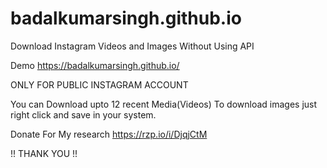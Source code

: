# badalkumarsingh.github.io
Download Instagram Videos and Images Without Using API

Demo https://badalkumarsingh.github.io/

ONLY FOR PUBLIC INSTAGRAM ACCOUNT

You can Download upto 12 recent Media(Videos)
To download images just right click and save in your system.

Donate For My research https://rzp.io/i/DjqjCtM

!! THANK YOU !!
